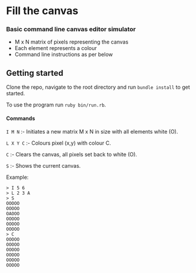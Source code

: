 # Fill the canvas

### Basic command line canvas editor simulator

- M x N matrix of pixels representing the canvas
- Each element represents a colour
- Command line instructions as per below

## Getting started

Clone the repo, navigate to the root directory and run `bundle install` to get started.

To use the program run `ruby bin/run.rb`.

#### Commands

`I M N` :- Initiates a new matrix M x N in size with all elements white (O).

`L X Y C` :- Colours pixel (x,y) with colour C.

`C` :- Clears the canvas, all pixels set back to white (O).

`S` :- Shows the current canvas.

Example:

```
> I 5 6
> L 2 3 A
> S
OOOOO
OOOOO
OAOOO
OOOOO
OOOOO
OOOOO
> C
OOOOO
OOOOO
OOOOO
OOOOO
OOOOO
OOOOO
```
